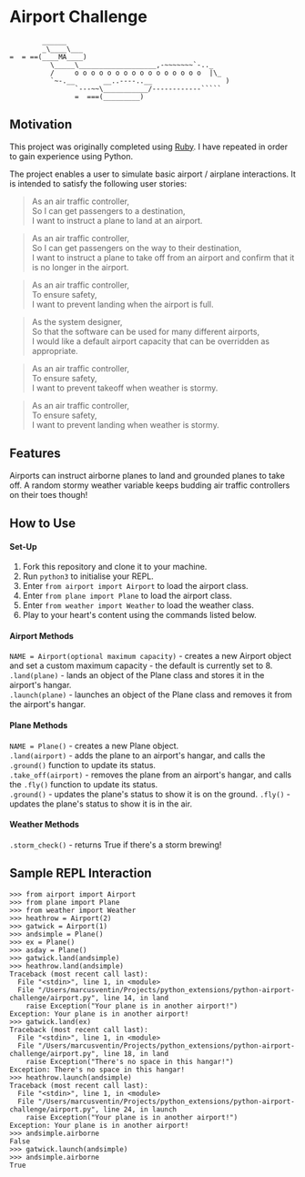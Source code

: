 Airport Challenge
=================

```
        ______
        _\____\___
=  = ==(____MA____)
          \_____\___________________,-~~~~~~~`-.._
          /     o o o o o o o o o o o o o o o o  |\_
          `~-.__       __..----..__                  )
                `---~~\___________/------------`````
                =  ===(_________)

```

## Motivation
This project was originally completed using [Ruby](https://github.com/marcusventin/airport_challenge). I have repeated in order to gain experience using Python.  

The project enables a user to simulate basic airport / airplane interactions. It is intended to satisfy the following user stories:

> As an air traffic controller,  
> So I can get passengers to a destination,  
> I want to instruct a plane to land at an airport.

> As an air traffic controller,  
> So I can get passengers on the way to their destination,  
> I want to instruct a plane to take off from an airport and confirm that it is no longer in the airport.

> As an air traffic controller,  
> To ensure safety,  
> I want to prevent landing when the airport is full.

> As the system designer,  
> So that the software can be used for many different airports,  
> I would like a default airport capacity that can be overridden as appropriate.

> As an air traffic controller,  
> To ensure safety,  
> I want to prevent takeoff when weather is stormy.

> As an air traffic controller,  
> To ensure safety,  
> I want to prevent landing when weather is stormy.

## Features
Airports can instruct airborne planes to land and grounded planes to take off. A random stormy weather variable keeps budding air traffic controllers on their toes though!

## How to Use
#### Set-Up
1. Fork this repository and clone it to your machine.
2. Run `python3` to initialise your REPL.
3. Enter `from airport import Airport` to load the airport class.
4. Enter `from plane import Plane` to load the airport class.
5. Enter `from weather import Weather` to load the weather class.
6. Play to your heart's content using the commands listed below.

#### Airport Methods
`NAME = Airport(optional maximum capacity)` - creates a new Airport object and set a custom maximum capacity - the default is currently set to 8.  
`.land(plane)` - lands an object of the Plane class and stores it in the airport's hangar.  
`.launch(plane)` - launches an object of the Plane class and removes it from the airport's hangar.  

#### Plane Methods
`NAME = Plane()` - creates a new Plane object.  
`.land(airport)` - adds the plane to an airport's hangar, and calls the `.ground()` function to update its status.  
`.take_off(airport)` - removes the plane from an airport's hangar, and calls the `.fly()` function to update its status.  
`.ground()` - updates the plane's status to show it is on the ground.
`.fly()` - updates the plane's status to show it is in the air.

#### Weather Methods
`.storm_check()` - returns True if there's a storm brewing!

## Sample REPL Interaction
```
>>> from airport import Airport
>>> from plane import Plane
>>> from weather import Weather
>>> heathrow = Airport(2)
>>> gatwick = Airport(1)
>>> andsimple = Plane()
>>> ex = Plane()
>>> asday = Plane()
>>> gatwick.land(andsimple)
>>> heathrow.land(andsimple)
Traceback (most recent call last):
  File "<stdin>", line 1, in <module>
  File "/Users/marcusventin/Projects/python_extensions/python-airport-challenge/airport.py", line 14, in land
    raise Exception("Your plane is in another airport!")
Exception: Your plane is in another airport!
>>> gatwick.land(ex)
Traceback (most recent call last):
  File "<stdin>", line 1, in <module>
  File "/Users/marcusventin/Projects/python_extensions/python-airport-challenge/airport.py", line 18, in land
    raise Exception("There's no space in this hangar!")
Exception: There's no space in this hangar!
>>> heathrow.launch(andsimple)
Traceback (most recent call last):
  File "<stdin>", line 1, in <module>
  File "/Users/marcusventin/Projects/python_extensions/python-airport-challenge/airport.py", line 24, in launch
    raise Exception("Your plane is in another airport!")
Exception: Your plane is in another airport!
>>> andsimple.airborne
False
>>> gatwick.launch(andsimple)
>>> andsimple.airborne
True
```
